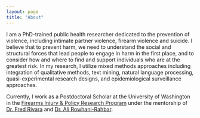 ```yaml
---
layout: page
title: "About"
---
```


I am a PhD-trained public health researcher dedicated to the prevention of violence, including intimate partner violence, firearm violence and suicide. I believe that to prevent harm, we need to understand the social and structural forces that lead people to engage in harm in the first place, and to consider how and where to find and support individuals who are at the greatest risk. In my research, I utilize mixed methods approaches including integration of qualitative methods, text mining, natural language processing, quasi-experimental research designs, and epidemiological surveillance approaches.

Currently, I work as a Postdoctoral Scholar at the University of Washington in the [Firearms Injury & Policy Research Program](https://sph.washington.edu/public-health-research/FIPRP) under the mentorship of [Dr. Fred Rivara](https://sph.washington.edu/sph-profiles/faculty-profiles/fred-rivara) and [Dr. Ali Rowhani-Rahbar](https://sph.washington.edu/sph-profiles/faculty-profiles/ali-rowhani-rahbar). 

